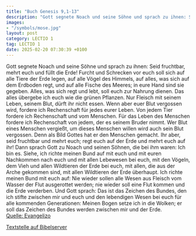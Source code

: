 ```yaml
---
title: "Buch Genesis 9,1-13"
description: "Gott segnete Noach und seine Söhne und sprach zu ihnen: Seid fruchtbar, mehrt euch und füllt die Erde! Furcht und Schrecken vor euch soll sich auf alle Tiere der Erde legen, auf alle Vögel des Himmels, auf alles, was sich auf dem Erdboden regt, und auf alle Fische des Meeres; in ...."
images:
- "/symbols/mose.jpg"
layout: post
category: LECTIO 1
tag: LECTIO 1
date: 2025-02-20 07:30:39 +0100
---
```

Gott segnete Noach und seine Söhne und sprach zu ihnen: Seid fruchtbar, mehrt euch und füllt die Erde!
Furcht und Schrecken vor euch soll sich auf alle Tiere der Erde legen, auf alle Vögel des Himmels, auf alles, was sich auf dem Erdboden regt, und auf alle Fische des Meeres; in eure Hand sind sie gegeben.<!--more-->
Alles, was sich regt und lebt, soll euch zur Nahrung dienen. Das alles übergebe ich euch wie die grünen Pflanzen.
Nur Fleisch mit seinem Leben, seinem Blut, dürft ihr nicht essen.
Wenn aber euer Blut vergossen wird, fordere ich Rechenschaft für jedes eurer Leben. Von jedem Tier fordere ich Rechenschaft und vom Menschen. Für das Leben des Menschen fordere ich Rechenschaft von jedem, der es seinem Bruder nimmt.
Wer Blut eines Menschen vergießt, um dieses Menschen willen wird auch sein Blut vergossen. Denn als Bild Gottes hat er den Menschen gemacht.
Ihr aber, seid fruchtbar und mehrt euch; regt euch auf der Erde und mehrt euch auf ihr!
Dann sprach Gott zu Noach und seinen Söhnen, die bei ihm waren:
Ich bin es. Siehe, ich richte meinen Bund auf mit euch und mit euren Nachkommen nach euch
und mit allen Lebewesen bei euch, mit den Vögeln, dem Vieh und allen Wildtieren der Erde bei euch, mit allen, die aus der Arche gekommen sind, mit allen Wildtieren der Erde überhaupt.
Ich richte meinen Bund mit euch auf: Nie wieder sollen alle Wesen aus Fleisch vom Wasser der Flut ausgerottet werden; nie wieder soll eine Flut kommen und die Erde verderben.
Und Gott sprach: Das ist das Zeichen des Bundes, den ich stifte zwischen mir und euch und den lebendigen Wesen bei euch für alle kommenden Generationen:
Meinen Bogen setze ich in die Wolken; er soll das Zeichen des Bundes werden zwischen mir und der Erde.<br>
[Quelle: Evangelizo](https://evangeliumtagfuertag.org/DE/gospel)

[Textstelle auf Bibelserver](https://www.bibleserver.com/EU/1.Mose9,1-13)
